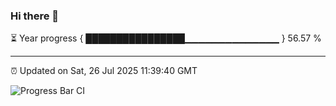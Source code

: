 ### Hi there 👋

⏳ Year progress { ████████████████▁▁▁▁▁▁▁▁▁▁▁▁▁▁ } 56.57 %

---

⏰ Updated on Sat, 26 Jul 2025 11:39:40 GMT

![Progress Bar CI](https://github.com/IshwaranRudhara/GIT-ACTION/workflows/Progress%20Bar%20CI/badge.svg)
